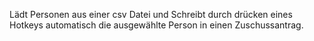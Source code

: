 Lädt Personen aus einer csv Datei und
Schreibt durch drücken eines Hotkeys 
automatisch die ausgewählte Person in einen Zuschussantrag.
